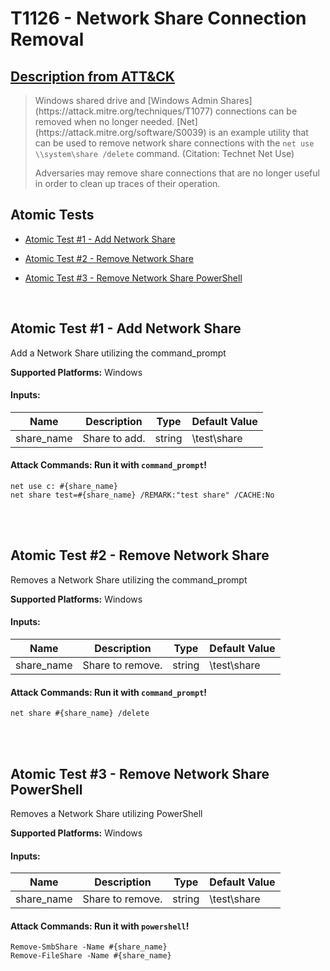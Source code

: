 # T1126 - Network Share Connection Removal
## [Description from ATT&CK](https://attack.mitre.org/wiki/Technique/T1126)
<blockquote>Windows shared drive and [Windows Admin Shares](https://attack.mitre.org/techniques/T1077) connections can be removed when no longer needed. [Net](https://attack.mitre.org/software/S0039) is an example utility that can be used to remove network share connections with the <code>net use \\system\share /delete</code> command. (Citation: Technet Net Use)

Adversaries may remove share connections that are no longer useful in order to clean up traces of their operation.</blockquote>

## Atomic Tests

- [Atomic Test #1 - Add Network Share](#atomic-test-1---add-network-share)

- [Atomic Test #2 - Remove Network Share](#atomic-test-2---remove-network-share)

- [Atomic Test #3 - Remove Network Share PowerShell](#atomic-test-3---remove-network-share-powershell)


<br/>

## Atomic Test #1 - Add Network Share
Add a Network Share utilizing the command_prompt

**Supported Platforms:** Windows


#### Inputs:
| Name | Description | Type | Default Value | 
|------|-------------|------|---------------|
| share_name | Share to add. | string | \\test\share|


#### Attack Commands: Run it with `command_prompt`! 
```
net use c: #{share_name}
net share test=#{share_name} /REMARK:"test share" /CACHE:No
```






<br/>
<br/>

## Atomic Test #2 - Remove Network Share
Removes a Network Share utilizing the command_prompt

**Supported Platforms:** Windows


#### Inputs:
| Name | Description | Type | Default Value | 
|------|-------------|------|---------------|
| share_name | Share to remove. | string | \\test\share|


#### Attack Commands: Run it with `command_prompt`! 
```
net share #{share_name} /delete
```






<br/>
<br/>

## Atomic Test #3 - Remove Network Share PowerShell
Removes a Network Share utilizing PowerShell

**Supported Platforms:** Windows


#### Inputs:
| Name | Description | Type | Default Value | 
|------|-------------|------|---------------|
| share_name | Share to remove. | string | \\test\share|


#### Attack Commands: Run it with `powershell`! 
```
Remove-SmbShare -Name #{share_name}
Remove-FileShare -Name #{share_name}
```






<br/>
